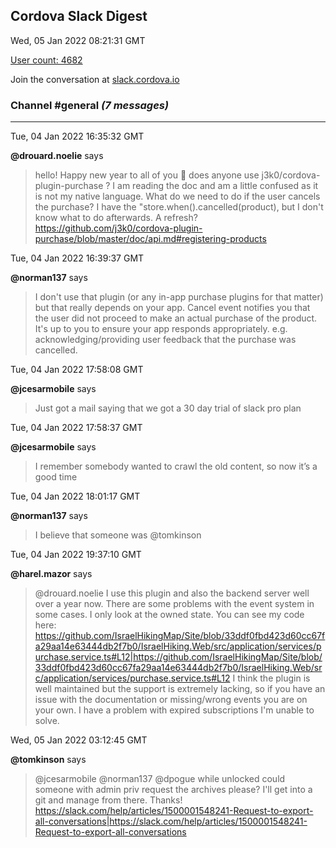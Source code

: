 ## Cordova Slack Digest
Wed, 05 Jan 2022 08:21:31 GMT

[User count: 4682](https://cordova.slack.com/)


Join the conversation at [slack.cordova.io](http://slack.cordova.io/)

### __Channel #general__ _(7 messages)_
---

Tue, 04 Jan 2022 16:35:32 GMT

__@drouard.noelie__ says 
> hello! Happy new year to all of you 🙂
> does anyone use j3k0/cordova-plugin-purchase ?  I am reading the doc and am a little confused as it is not my native language. What do we need to do if the user cancels the purchase? I have the "store.when().cancelled(product), but I don't know what to do afterwards. A refresh?
> <https://github.com/j3k0/cordova-plugin-purchase/blob/master/doc/api.md#registering-products>
> 

Tue, 04 Jan 2022 16:39:37 GMT

__@norman137__ says 
> I don't use that plugin (or any in-app purchase plugins for that matter) but that really depends on your app. Cancel event notifies you that the user did not proceed to make an actual purchase of the product. It's up to you to ensure your app responds appropriately. e.g. acknowledging/providing user feedback that the purchase was cancelled.
> 

Tue, 04 Jan 2022 17:58:08 GMT

__@jcesarmobile__ says 
> Just got a mail saying that we got a 30 day trial of slack pro plan
> 

Tue, 04 Jan 2022 17:58:37 GMT

__@jcesarmobile__ says 
> I remember somebody wanted to crawl the old content, so now it’s a good time
> 

Tue, 04 Jan 2022 18:01:17 GMT

__@norman137__ says 
> I believe that someone was @tomkinson
> 

Tue, 04 Jan 2022 19:37:10 GMT

__@harel.mazor__ says 
> @drouard.noelie I use this plugin and also the backend server well over a year now.
> There are some problems with the event system in some cases. I only look at the owned state.
> You can see my code here:
> <https://github.com/IsraelHikingMap/Site/blob/33ddf0fbd423d60cc67fa29aa14e63444db2f7b0/IsraelHiking.Web/src/application/services/purchase.service.ts#L12|https://github.com/IsraelHikingMap/Site/blob/33ddf0fbd423d60cc67fa29aa14e63444db2f7b0/IsraelHiking.Web/src/application/services/purchase.service.ts#L12>
> I think the plugin is well maintained but the support is extremely lacking, so if you have an issue with the documentation or missing/wrong events you are on your own. I have a problem with expired subscriptions I'm unable to solve.
> 

Wed, 05 Jan 2022 03:12:45 GMT

__@tomkinson__ says 
> @jcesarmobile @norman137 @dpogue while unlocked could someone with admin priv request the archives please? I'll get into a git and manage from there. Thanks! <https://slack.com/help/articles/1500001548241-Request-to-export-all-conversations|https://slack.com/help/articles/1500001548241-Request-to-export-all-conversations>
> 
